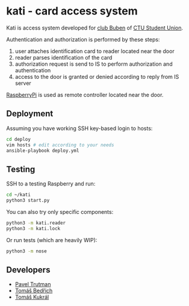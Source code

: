 # kati - card access system

Kati is access system developed for [club Buben](http://www.buk.cvut.cz) of [CTU Student Union](http://su.cvut.cz).

Authentication and authorization is performed by these steps:

1. user attaches identification card to reader located near the door
2. reader parses identification of the card
3. authorization request is send to IS to perform authorization and authentication
3. access to the door is granted or denied according to reply from IS server

[RaspberryPi](https://www.raspberrypi.org/) is used as remote controller located near the door.

## Deployment

Assuming you have working SSH key-based login to hosts:

```sh
cd deploy
vim hosts # edit according to your needs
ansible-playbook deploy.yml
```

## Testing

SSH to a testing Raspberry and run:

```sh
cd ~/kati
python3 start.py
```

You can also try only specific components:

```sh
python3 -m kati.reader
python3 -m kati.lock
```

Or run tests (which are heavily WIP):

```sh
python3 -m nose
```

## Developers

- [Pavel Trutman](https://github.com/PavelTrutman)
- [Tomáš Bedřich](https://github.com/tomasbedrich)
- [Tomáš Kukrál](https://github.com/tomkukral)
